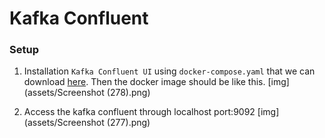 # Kafka Confluent

### Setup
1. Installation `Kafka Confluent UI` using `docker-compose.yaml` that we can download [here](https://github.com/confluentinc/cp-all-in-one/blob/7.3.0-post/cp-all-in-one/docker-compose.yml). Then the docker image should be like this.
[img](assets/Screenshot (278).png)

2. Access the kafka confluent through localhost port:9092
[img](assets/Screenshot (277).png)